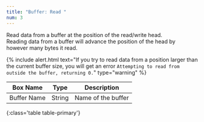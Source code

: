 ```yaml
---
title: "Buffer: Read "
num: 3
---
```


Read data from a buffer at the position of the read/write head.\
Reading data from a buffer will advance the position of the head by however many bytes it read.

{% include alert.html text="If you try to read data from a position larger than the current buffer size, you will get an error <code>Attempting to read from outside the buffer, returning 0.</code>" type="warning" %} 

| Box Name | Type | Description | 
|-------|--------|--------
|Buffer Name	|String	| Name of the buffer
{:class='table table-primary'}










